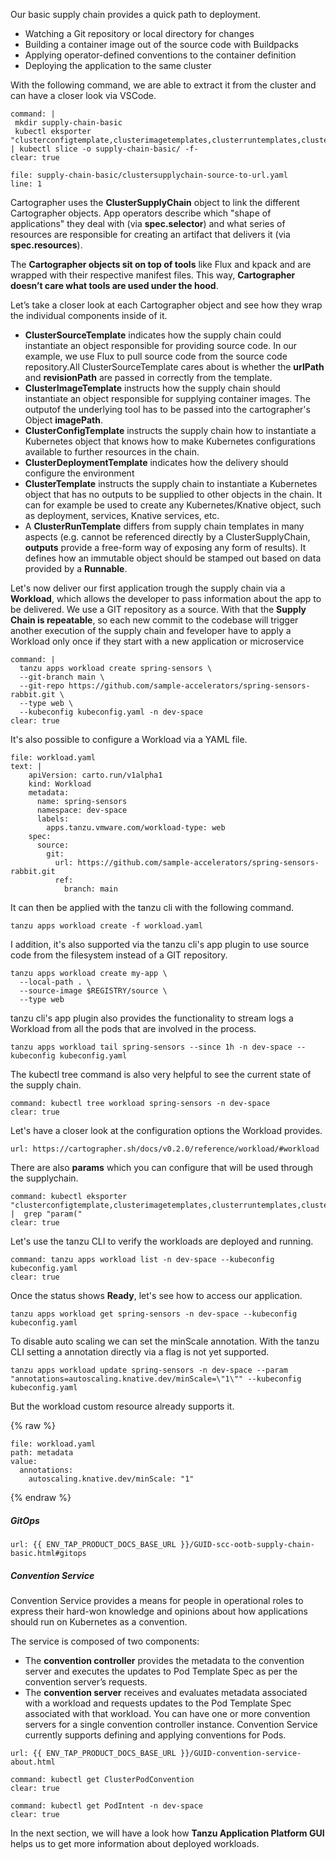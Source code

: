 Our basic supply chain provides a quick path to deployment.
- Watching a Git repository or local directory for changes
- Building a container image out of the source code with Buildpacks
- Applying operator-defined conventions to the container definition
- Deploying the application to the same cluster

With the following command, we are able to extract it from the cluster and can have a closer look via VSCode.
```terminal:execute
command: |
 mkdir supply-chain-basic
 kubectl eksporter "clusterconfigtemplate,clusterimagetemplates,clusterruntemplates,clustersourcetemplates,clustersupplychains,clustertemplates,clusterdelivery,ClusterDeploymentTemplate" | kubectl slice -o supply-chain-basic/ -f-
clear: true
```

```editor:open-file
file: supply-chain-basic/clustersupplychain-source-to-url.yaml
line: 1
```

Cartographer uses the **ClusterSupplyChain** object to link the different Cartographer objects. App operators describe which "shape of applications" they deal with (via **spec.selector**) and what series of resources are responsible for creating an artifact that delivers it (via **spec.resources**).

The **Cartographer objects sit on top of tools** like Flux and kpack and are wrapped with their respective manifest files. This way, **Cartographer doesn’t care what tools are used under the hood**.

Let’s take a closer look at each Cartographer object and see how they wrap the individual components inside of it.
- **ClusterSourceTemplate** indicates how the supply chain could instantiate an object responsible for providing source code. In our example, we use Flux to pull source code from the source code repository.All ClusterSourceTemplate cares about is whether the **urlPath** and **revisionPath** are passed in correctly from the template.
- **ClusterImageTemplate** instructs how the supply chain should instantiate an object responsible for supplying container images. The outputof the underlying tool has to be passed into the cartographer's Object **imagePath**.
- **ClusterConfigTemplate** instructs the supply chain how to instantiate a Kubernetes object that knows how to make Kubernetes configurations available to further resources in the chain.
- **ClusterDeploymentTemplate** indicates how the delivery should configure the environment
- **ClusterTemplate** instructs the supply chain to instantiate a Kubernetes object that has no outputs to be supplied to other objects in the chain. It can for example be used to create any Kubernetes/Knative object, such as deployment, services, Knative services, etc.
- A **ClusterRunTemplate** differs from supply chain templates in many aspects (e.g. cannot be referenced directly by a ClusterSupplyChain, **outputs** provide a free-form way of exposing any form of results). It defines how an immutable object should be stamped out based on data provided by a **Runnable**.

Let's now deliver our first application trough the supply chain via a **Workload**, which allows the developer to pass information about the app to be delivered. 
We use a GIT repository as a source. With that the **Supply Chain is repeatable**, so each new commit to the codebase will trigger another execution of the supply chain and feveloper have to apply a Workload only once if they start with a new application or microservice
```terminal:execute
command: |
  tanzu apps workload create spring-sensors \
  --git-branch main \
  --git-repo https://github.com/sample-accelerators/spring-sensors-rabbit.git \
  --type web \
  --kubeconfig kubeconfig.yaml -n dev-space
clear: true
```

It's also possible to configure a Workload via a YAML file.
```editor:append-lines-to-file
file: workload.yaml
text: |
    apiVersion: carto.run/v1alpha1
    kind: Workload
    metadata:
      name: spring-sensors
      namespace: dev-space
      labels:
        apps.tanzu.vmware.com/workload-type: web
    spec:
      source:
        git:
          url: https://github.com/sample-accelerators/spring-sensors-rabbit.git
          ref:
            branch: main
```
It can then be applied with the tanzu cli with the following command.
```
tanzu apps workload create -f workload.yaml
```

I addition, it's also supported via the tanzu cli's app plugin to use source code from the filesystem instead of a GIT repository. 
```
tanzu apps workload create my-app \
  --local-path . \
  --source-image $REGISTRY/source \
  --type web
```

tanzu cli's app plugin also provides the functionality to stream logs a Workload from all the pods that are involved in the process.
```execute-2
tanzu apps workload tail spring-sensors --since 1h -n dev-space --kubeconfig kubeconfig.yaml
```

The kubectl tree command is also very helpful to see the current state of the supply chain.
```terminal:execute
command: kubectl tree workload spring-sensors -n dev-space
clear: true
```

Let's have a closer look at the configuration options the Workload provides.
```dashboard:open-url
url: https://cartographer.sh/docs/v0.2.0/reference/workload/#workload
```

There are also **params** which you can configure that will be used through the supplychain.
```terminal:execute
command: kubectl eksporter "clusterconfigtemplate,clusterimagetemplates,clusterruntemplates,clustersourcetemplates,clustersupplychains,clustertemplates,clusterdelivery,ClusterDeploymentTemplate" |  grep "param("
clear: true
```

Let's use the tanzu CLI to verify the workloads are deployed and running. 
```terminal:execute
command: tanzu apps workload list -n dev-space --kubeconfig kubeconfig.yaml
clear: true
```
Once the status shows **Ready**, let's see how to access our application.
```execute
tanzu apps workload get spring-sensors -n dev-space --kubeconfig kubeconfig.yaml
```

To disable auto scaling we can set the minScale annotation. With the tanzu CLI setting a annotation directly via a flag is not yet supported.
```execute
tanzu apps workload update spring-sensors -n dev-space --param "annotations=autoscaling.knative.dev/minScale=\"1\"" --kubeconfig kubeconfig.yaml
```
But the workload custom resource already supports it.

{% raw %}
```editor:insert-value-into-yaml
file: workload.yaml
path: metadata
value:
  annotations:
    autoscaling.knative.dev/minScale: "1"
```
{% endraw %}
##### GitOps
```dashboard:open-url
url: {{ ENV_TAP_PRODUCT_DOCS_BASE_URL }}/GUID-scc-ootb-supply-chain-basic.html#gitops
```

##### Convention Service

Convention Service provides a means for people in operational roles to express their hard-won knowledge and opinions about how applications should run on Kubernetes as a convention. 

The service is composed of two components:
- The **convention controller** provides the metadata to the convention server and executes the updates to Pod Template Spec as per the convention server’s requests.
- The **convention server** receives and evaluates metadata associated with a workload and requests updates to the Pod Template Spec associated with that workload. You can have one or more convention servers for a single convention controller instance. Convention Service currently supports defining and applying conventions for Pods.

```dashboard:open-url
url: {{ ENV_TAP_PRODUCT_DOCS_BASE_URL }}/GUID-convention-service-about.html
```

```terminal:execute
command: kubectl get ClusterPodConvention
clear: true
```

```terminal:execute
command: kubectl get PodIntent -n dev-space
clear: true
```

In the next section, we will have a look how **Tanzu Application Platform GUI** helps us to get more information about deployed workloads.